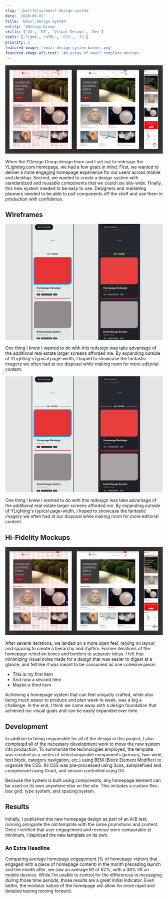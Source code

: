 ```yaml
---
slug: '/portfolio/email-design-system'
date: '2020-09-01'
title: 'Email Design System'
entity: 'YDesign Group'
skills: ['UX', 'UI', 'Visual Design', 'Dev']
tools: ['Figma', 'HTML', 'CSS', 'JS']
priority: 1
featured-image: 'email-design-system-banner.png'
featured-image-alt-text: 'An array of email template mockups.'
---
```


![Test Body Image](yl-hpredesign-3-hi-fidelity.jpg)

When the YDesign Group design team and I set out to redesign the YLighting.com homepage, we had a few goals in mind. First, we wanted to deliver a more engaging homepage experience for our users across mobile and desktop. Second, we wanted to create a design system with standardized and reusable components that we could use site-wide. Finally, this new system needed to be easy to use. Designers and marketing planners needed to be able to pull components off the shelf and use them in production with confidence.

## Wireframes

![Test Body Image](test-image.png)

One thing I knew I wanted to do with this redesign was take advantage of the additional real estate larger screens afforded me. By expanding outside of YLighting's typical page-width, I hoped to showcase the fantastic imagery we often had at our disposal while making room for more editorial content.

![Test Body Image](test-image.png)

One thing I knew I wanted to do with this redesign was take advantage of the additional real estate larger screens afforded me. By expanding outside of YLighting's typical page-width, I hoped to showcase the fantastic imagery we often had at our disposal while making room for more editorial content.

## Hi-Fidelity Mockups

![Test Body Image](yl-hpredesign-3-hi-fidelity.jpg)

After several iterations, we landed on a more open feel, relying on layout and spacing to create a hierarchy and rhythm. Former iterations of the homepage relied on boxes and borders to separate ideas. I felt that minimizing visual noise made for a design that was easier to digest at a glance, and felt like it was meant to be consumed as one cohesive piece.

- This is my first item
- And now a second item
- Maybe a third item

Achieving a homepage system that can feel uniquely crafted, while also being much easier to produce and plan week to week, was a big a challenge. In the end, I think we came away with a design foundation that achieved our visual goals and can be easily expanded over time.

## Development

In addition to being responsible for all of the design in this project, I also completed all of the necessary development work to move the new system into production. To summarize the technologies employed, the template was created as a series of interchangeable components (primary, two-wide, text block, category navigation, etc.) using BEM (Block Element Modifier) to organize the CSS. All CSS was pre-processed using Scss, autoprefixed and compressed using Grunt, and version controlled using Git.

Because the system is built using components, any homepage element can be used on its own anywhere else on the site. This includes a custom flex-box grid, type system, and spacing system.

## Results

Initially, I published this new homepage design as part of an A/B test, running alongside the old template with the same promotions and content. Once I verified that user engagement and revenue were comparable at minimum, I deployed the new template on its own.

### An Extra Headline

Comparing average homepage engagement (% of homepage visitors that engaged with a piece of homepage content) in the month preceding launch and the month after, we saw an average lift of 62%, with a 38% lift on mobile devices. While I'm unable to control for the differences in messaging during those time periods, those results are a great initial indicator. Even better, the modular nature of the homepage will allow for more rapid and detailed testing moving forward.
